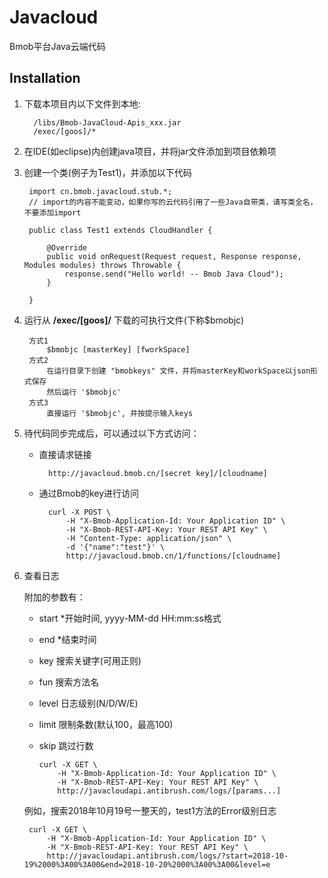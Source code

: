 # Javacloud

Bmob平台Java云端代码

## Installation

1. 下载本项目内以下文件到本地:

		 /libs/Bmob-JavaCloud-Apis_xxx.jar
		 /exec/[goos]/*
		 
2. 在IDE(如eclipse)内创建java项目，并将jar文件添加到项目依赖项
3. 创建一个类(例子为Test1)，并添加以下代码

		import cn.bmob.javacloud.stub.*;
		// import的内容不能变动，如果你写的云代码引用了一些Java自带类，请写类全名，不要添加import

		public class Test1 extends CloudHandler {
		
			@Override
			public void onRequest(Request request, Response response, Modules modules) throws Throwable {
				response.send("Hello world! -- Bmob Java Cloud");
			}
		
		}


4. 运行从 **/exec/[goos]/** 下载的可执行文件(下称$bmobjc)

		方式1
			$bmobjc [masterKey] [fworkSpace]
		方式2
			在运行目录下创建 "bmobkeys" 文件，并将masterKey和workSpace以json形式保存
			然后运行 '$bmobjc'
		方式3
			直接运行 '$bmobjc', 并按提示输入keys
			
5. 待代码同步完成后，可以通过以下方式访问：


	- 直接请求链接
	
		
			http://javacloud.bmob.cn/[secret key]/[cloudname]
		
	- 通过Bmob的key进行访问


			curl -X POST \
			    -H "X-Bmob-Application-Id: Your Application ID" \
			    -H "X-Bmob-REST-API-Key: Your REST API Key" \
			    -H "Content-Type: application/json" \
			    -d '{"name":"test"}' \
			    http://javacloud.bmob.cn/1/functions/[cloudname]
			    
		    
6. 查看日志

	附加的参数有：
	
	-	start	*开始时间, yyyy-MM-dd HH:mm:ss格式
	-	end		*结束时间
	-	key		搜索关键字(可用正则)
	-	fun		搜索方法名
	-	level	日志级别(N/D/W/E)
	-	limit	限制条数(默认100，最高100)
	-	skip	跳过行数
		
		
			curl -X GET \
			    -H "X-Bmob-Application-Id: Your Application ID" \
			    -H "X-Bmob-REST-API-Key: Your REST API Key" \
			    http://javacloudapi.antibrush.com/logs/[params...]
		    
	例如，搜索2018年10月19号一整天的，test1方法的Error级别日志
	
	
		curl -X GET \
		    -H "X-Bmob-Application-Id: Your Application ID" \
		    -H "X-Bmob-REST-API-Key: Your REST API Key" \
		    http://javacloudapi.antibrush.com/logs/?start=2018-10-19%2000%3A00%3A00&end=2018-10-20%2000%3A00%3A00&level=e
		    